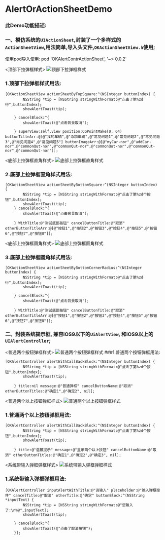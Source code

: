 # AlertOrActionSheetDemo
### 此Demo功能描述:
### 一、模仿系统的``UIActionSheet``,封装了一个多样式的``ActionSheetView``,用法简单,导入头文件,``OKActionSheetView.h``使用;

使用pod导入使用: pod 'OKAlertContrActionSheet', '~> 0.0.2'

<顶部下拉弹框样式>
![顶部下拉弹框样式](http://ww1.sinaimg.cn/large/b04498f4gw1fb7s2nnd42g20ab0j1juq.gif)

### 1.顶部下拉弹框样式用法:
```
[OKActionSheetView actionSheetByTopSquare:^(NSInteger buttonIndex) {
        NSString *tip = [NSString stringWithFormat:@"点击了第%zd行",buttonIndex];
        showAlertToast(tip);
        
    } cancelBlock:^{
        showAlertToast(@"点击背景取消");
        
    } superView:self.view position:CGPointMake(0, 64) buttonTitleArr:@[@"我的车辆",@"添加车辆",@"常见问题1",@"常见问题2",@"常见问题3",@"常见问题4",@"常见问题5"] buttonImageArr:@[@"myCar-nor",@"addCar-nor",@"commonQut-nor",@"commonQut-nor",@"commonQut-nor",@"commonQut-nor",@"commonQut-nor"]];
```

<底部上拉弹框直角样式>
![底部上拉弹框直角样式](http://ww3.sinaimg.cn/large/b04498f4gw1fb7sjbd7chg20ab0j1tak.gif)

### 2.底部上拉弹框直角样式用法:
```
[OKActionSheetView actionSheetByBottomSquare:^(NSInteger buttonIndex) {
        NSString *tip = [NSString stringWithFormat:@"点击了第%zd个按钮",buttonIndex];
        showAlertToast(tip);
    } cancelBlock:^{
        showAlertToast(@"点击背景取消");
        
    } WithTitle:@"测试底部按钮" cancelButtonTitle:@"取消" otherButtonTitleArr:@[@"按钮1",@"按钮2",@"按钮3",@"按钮4",@"按钮5",@"按钮6",@"按钮7",@"按钮8"]];
```

<底部上拉弹框圆角样式>
![底部上拉弹框圆角样式](http://ww2.sinaimg.cn/large/b04498f4gw1fb7sl8lsisg20ab0j10uv.gif)

### 3.底部上拉弹框圆角样式用法:
```
[OKActionSheetView actionSheetByBottomCornerRadius:^(NSInteger buttonIndex) {
        NSString *tip = [NSString stringWithFormat:@"点击了第%zd行",buttonIndex];
        showAlertToast(tip);
        
    } cancelBlock:^{
        showAlertToast(@"点击背景取消");
        
    } WithTitle:@"测试底部按钮" cancelButtonTitle:@"取消" otherButtonTitleArr:@[@"按钮1",@"按钮2",@"按钮3",@"按钮4",@"按钮5",@"按钮6",@"按钮7",@"按钮8"]];
```

### 二、封装系统提示框, 兼容iOS9以下的``UiAlertView``, 和iOS9以上的``UIAlertController``;
<普通两个按钮弹框样式>
![普通两个按钮弹框样式](http://ww4.sinaimg.cn/large/b04498f4gw1fb7smu3sgmg20ab0j0n2b.gif)
###1.普通两个按钮弹框用法:
```
[OKAlertController alertWithCallBackBlock:^(NSInteger buttonIndex) {
        NSString *tip = [NSString stringWithFormat:@"点击了第%zd个按钮",buttonIndex];
        showAlertToast(tip);
        
    } title:nil message:@"普通弹框" cancelButtonName:@"取消" otherButtonTitles:@"确定1",@"确定2", nil];
```

<普通两个以上按钮弹框样式>
![普通两个以上按钮弹框样式](http://ww1.sinaimg.cn/large/b04498f4gw1fb7sodu1lqg20ab0j078x.gif)
### 1.普通两个以上按钮弹框用法:
```
[OKAlertController alertWithCallBackBlock:^(NSInteger buttonIndex) {
        NSString *tip = [NSString stringWithFormat:@"点击了第%zd个按钮",buttonIndex];
        showAlertToast(tip);
        
    } title:@"温馨提示" message:@"显示两个以上按钮" cancelButtonName:@"取消" otherButtonTitles:@"确定1",@"确定2",@"确定3", nil];
```

<系统带输入弹框弹框样式>
![系统带输入弹框弹框样式](http://ww4.sinaimg.cn/large/b04498f4gw1fb7spjpqwug20ab0j00zf.gif)
### 1.系统带输入弹框弹框用法:
```
[OKAlertController inputAlertWithTitle:@"请输入" placeholder:@"输入弹框控件" cancelTitle:@"取消" otherTitle:@"确定" buttonBlock:^(NSString *inputText) {
        NSString *tip = [NSString stringWithFormat:@"您输入了:\n%@",inputText];
        showAlertToast(tip);
        
    } cancelBlock:^{
        showAlertToast(@"点击了取消按钮");
    }];
```

